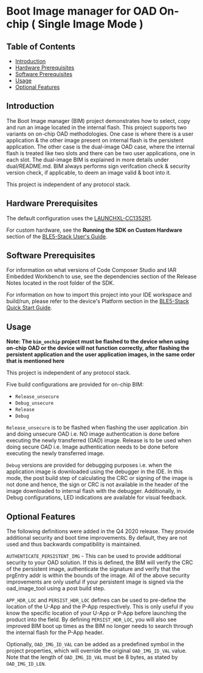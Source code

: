 # Boot Image manager for OAD On-chip ( Single Image Mode )

## Table of Contents

* [Introduction](#Introduction)
* [Hardware Prerequisites](#HardwarePrerequisites)
* [Software Prerequisites](#SoftwarePrerequisites)
* [Usage](#Usage)
* [Optional Features](#OptionalFeatures)

## <a name="Introduction"></a>Introduction

The Boot Image manager (BIM) project demonstrates how to select, copy and run an
image located in the internal flash. This project supports two variants on on-chip
OAD methodologies. One case is where there is a user application & the other image
present on internal flash is the persistent application. The other case is the
dual-image OAD case, where the internal flash is treated like two slots and there
can be two user applications, one in each slot. The dual-image BIM is explained in
more details under dual/README.md. BIM always performs sign verifcation check &
security version check, if applicable, to deem an image valid & boot into it.

This project is independent of any protocol stack.

## <a name="HardwarePrerequisites"></a>Hardware Prerequisites

The default configuration uses the
[LAUNCHXL-CC1352R1](http://www.ti.com/tool/launchxl-cc1352r1).

For custom hardware, see the **Running the SDK on Custom Hardware** section of
the [BLE5-Stack User's
Guide](../../../../../docs/ble5stack/ble_user_guide/ble5stack-users-guide.html).

## <a name="SoftwarePrerequisites"></a>Software Prerequisites

For information on what versions of Code Composer Studio and IAR Embedded
Workbench to use, see the dependencies section of the Release Notes located
in the root folder of the SDK.

For information on how to import this project into your IDE workspace and
build/run, please refer to the device's Platform section in the [BLE5-Stack
Quick Start
Guide](../../../../../docs/simplelink_mcu_sdk/html/quickstart-guide/ble5-quick-start.html).

## <a name="Usage"></a>Usage

**Note: The ``bim_onchip`` project must be flashed to the device when
using on-chip OAD or the device will not function correctly, after flashing the
persistent application and the user application images, in the same order that is
mentioned here**

This project is independent of any protocol stack.

Five build configurations are provided for on-chip BIM:

* `Release_unsecure`
* `Debug_unsecure`
* `Release`
* `Debug`

`Release_unsecure` is to be flashed when flashing the user application .bin and doing unsecure OAD
i.e. NO image authentication is done before executing the newly transferred (OAD) image.
Release is to be used when doing secure OAD i.e. Image authentication needs to be done before
executing the newly transferred image.

`Debug` versions are provided for debugging purposes i.e. when the application image is
downloaded using the debugger in the IDE. In this mode, the post build step of calculating the CRC
or signing of the image is not done and hence, the sign or CRC is not available in the header
of the image downloaded to internal flash with the debugger.
Additionally, in Debug configurations, LED indications are available
for visual feedback.

## <a name="OptionalFeatures"></a>Optional Features

The following definitions were added in the Q4 2020 release. They provide
additional security and boot time improvements. By default, they are not used
and thus backwards compatibility is maintained.

`AUTHENTICATE_PERSISTENT_IMG` - This can be used to provide additional security
to your OAD solution. If this is defined, the BIM will verify the CRC of the
persistent image, authenticate the signature and verify that the prgEntry addr
is within the bounds of the image. All of the above security improvements are
only useful if your persistent image is signed via the oad_image_tool using a
post build step.

`APP_HDR_LOC` and `PERSIST_HDR_LOC` defines can be used to pre-define the
location of the U-App and the P-App respectively. This is only useful if you
know the specific location of your U-App or P-App before launching the product
into the field. By defining `PERSIST_HDR_LOC`, you will also see improved BIM
boot up times as the BIM no longer needs to search through the internal flash
for the P-App header.

Optionally, `OAD_IMG_ID_VAL` can be added as a predefined symbol in the project properties, 
which will override the original `OAD_IMG_ID_VAL` value. Note that the length of `OAD_IMG_ID_VAL`
must be 8 bytes, as stated by `OAD_IMG_ID_LEN`.
